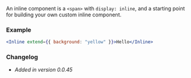 An inline component is a `<span>` with `display: inline`, and a starting point for building your own custom inline component.

### Example

```jsx live=true
<Inline extend={{ background: "yellow" }}>Hello</Inline>
```

### Changelog

- *Added in version 0.0.45*